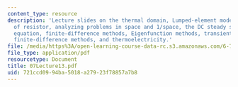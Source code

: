 ```yaml
---
content_type: resource
description: 'Lecture slides on the thermal domain, Lumped-element modeling: self-heating
  of resistor, analyzing problems in space and 1/space, the DC steady state: the Poisson
  equation, finite-difference methods, Eigenfunction methods, transient response,
  finite-difference methods, and thermoelectricity.'
file: /media/https%3A/open-learning-course-data-rc.s3.amazonaws.com/6-777j-design-and-fabrication-of-microelectromechanical-devices-spring-2007/721ccd0994ba5018a27923f78857a7b8_07Lecture13.pdf
file_type: application/pdf
resourcetype: Document
title: 07Lecture13.pdf
uid: 721ccd09-94ba-5018-a279-23f78857a7b8
---
```

